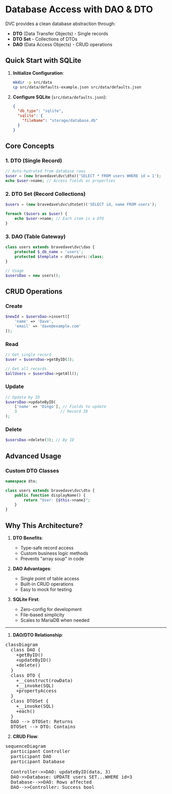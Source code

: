 # Database Access with DAO & DTO

DVC provides a clean database abstraction through:
- **DTO** (Data Transfer Objects) - Single records
- **DTO Set** - Collections of DTOs
- **DAO** (Data Access Objects) - CRUD operations

## Quick Start with SQLite

1. **Initialize Configuration**:

   ```bash
   mkdir -p src/data
   cp src/data/defaults-example.json src/data/defaults.json
   ```

2. **Configure SQLite** (`src/data/defaults.json`):

   ```json
   {
     "db_type": "sqlite",
     "sqlite": {
       "fileName": "storage/database.db"
     }
   }
   ```

## Core Concepts

### 1. DTO (Single Record)

```php
// Auto-hydrated from database rows
$user = (new bravedave\dvc\dto)('SELECT * FROM users WHERE id = 1');
echo $user->name; // Access fields as properties
```

### 2. DTO Set (Record Collections)

```php
$users = (new bravedave\dvc\dtoSet)('SELECT id, name FROM users');

foreach ($users as $user) {
    echo $user->name; // Each item is a DTO
}
```

### 3. DAO (Table Gateway)

```php
class users extends bravedave\dvc\dao {
    protected $_db_name = 'users';
    protected $template = dto\users::class;
}

// Usage
$usersDao = new users();
```

## CRUD Operations

### Create

```php
$newId = $usersDao->insert([
    'name' => 'Dave',
    'email' => 'dave@example.com'
]);
```

### Read
```php
// Get single record
$user = $usersDao->getByID(3);

// Get all records
$allUsers = $usersDao->getAll();
```

### Update
```php
// Update by ID
$usersDao->updateByID(
    ['name' => 'Dingo'], // Fields to update
    3                   // Record ID
);
```

### Delete
```php
$usersDao->delete(3); // By ID
```

## Advanced Usage

### Custom DTO Classes
```php
namespace dto;

class users extends bravedave\dvc\dto {
    public function displayName() {
        return "User: {$this->name}";
    }
}
```

## Why This Architecture?

1. **DTO Benefits**:

   - Type-safe record access
   - Custom business logic methods
   - Prevents "array soup" in code

2. **DAO Advantages**:

   - Single point of table access
   - Built-in CRUD operations
   - Easy to mock for testing

3. **SQLite First**:

   - Zero-config for development
   - File-based simplicity
   - Scales to MariaDB when needed

---

1. **DAO/DTO Relationship**:

<pre class="mermaid">
classDiagram
  class DAO {
    +getByID()
    +updateByID()
    +delete()
  }
  class DTO {
    +__construct(rowData)
    +__invoke(SQL)
    +propertyAccess
  }
  class DTOSet {
    +__invoke(SQL)
    +each()
  }
  DAO --> DTOSet: Returns
  DTOSet --> DTO: Contains
</pre>

2. **CRUD Flow**:

<pre class="mermaid">
sequenceDiagram
  participant Controller
  participant DAO
  participant Database
  
  Controller->>DAO: updateByID(data, 3)
  DAO->>Database: UPDATE users SET...WHERE id=3
  Database-->>DAO: Rows affected
  DAO-->>Controller: Success bool
</pre>

